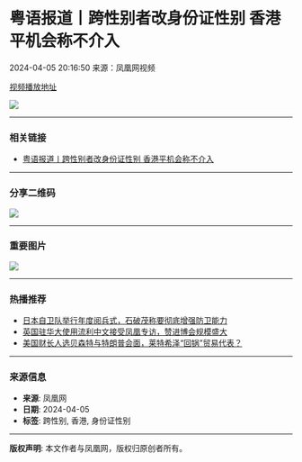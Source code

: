 # 粤语报道丨跨性别者改身份证性别 香港平机会称不介入

2024-04-05 20:16:50 来源：凤凰网视频

[视频播放地址](http://v.ifeng.com/#_v_mininav_logo_pc)

![](https://d.ifengimg.com/w72_h40/x0.ifengimg.com/ucms/2024_14/86FC0DAE84B8CEC9961FCCF34A29F6EF80944249_size1110_w1280_h720.png)

---

### 相关链接

- [粤语报道丨跨性别者改身份证性别 香港平机会称不介入](https://news.ifeng.com/c/8YXZQuXGtAu)

---

### 分享二维码

![](//qrcode.ifeng.com/2024/04/05/f338c7e067a186d6ab7fc9c7c2220a02.png)

---

### 重要图片

![](http://p1.ifengimg.com/a/2019/0325/c60e85b34c5d90asize22_w100_h100.png)

---

### 热播推荐

- [日本自卫队举行年度阅兵式，石破茂称要彻底增强防卫能力](https://v.ifeng.com/c/8eNGXp7o5p1)
- [英国驻华大使用流利中文接受凤凰专访，赞进博会规模盛大](https://v.ifeng.com/c/8eN8aStRtF5)
- [美国财长人选贝森特与特朗普会面，莱特希泽“回锅”贸易代表？](https://v.ifeng.com/c/8eN59qFkeUN)

---

### 来源信息

- **来源**: 凤凰网
- **日期**: 2024-04-05
- **标签**: 跨性别, 香港, 身份证性别

--- 

**版权声明**: 本文作者与凤凰网，版权归原创者所有。